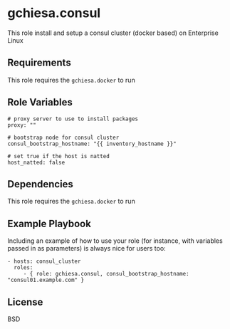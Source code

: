 gchiesa.consul
==================

This role install and setup a consul cluster (docker based) on Enterprise Linux

Requirements
------------
This role requires the ```gchiesa.docker``` to run

Role Variables
--------------

```
# proxy server to use to install packages
proxy: ""

# bootstrap node for consul cluster
consul_bootstrap_hostname: "{{ inventory_hostname }}"

# set true if the host is natted
host_natted: false
```

Dependencies
------------
This role requires the ```gchiesa.docker``` to run

Example Playbook
----------------

Including an example of how to use your role (for instance, with variables passed in as parameters) is always nice for users too:

    - hosts: consul_cluster
      roles:
         - { role: gchiesa.consul, consul_bootstrap_hostname: "consul01.example.com" }

License
-------

BSD
